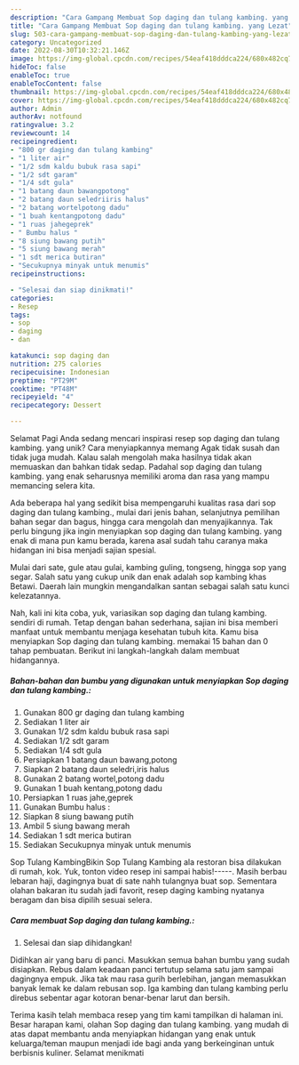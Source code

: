 ```yaml
---
description: "Cara Gampang Membuat Sop daging dan tulang kambing. yang Lezat"
title: "Cara Gampang Membuat Sop daging dan tulang kambing. yang Lezat"
slug: 503-cara-gampang-membuat-sop-daging-dan-tulang-kambing-yang-lezat
category: Uncategorized
date: 2022-08-30T10:32:21.146Z
image: https://img-global.cpcdn.com/recipes/54eaf418dddca224/680x482cq70/sop-daging-dan-tulang-kambing-foto-resep-utama.jpg
hideToc: false
enableToc: true
enableTocContent: false
thumbnail: https://img-global.cpcdn.com/recipes/54eaf418dddca224/680x482cq70/sop-daging-dan-tulang-kambing-foto-resep-utama.jpg
cover: https://img-global.cpcdn.com/recipes/54eaf418dddca224/680x482cq70/sop-daging-dan-tulang-kambing-foto-resep-utama.jpg
author: Admin
authorAv: notfound
ratingvalue: 3.2
reviewcount: 14
recipeingredient:
- "800 gr daging dan tulang kambing"
- "1 liter air"
- "1/2 sdm kaldu bubuk rasa sapi"
- "1/2 sdt garam"
- "1/4 sdt gula"
- "1 batang daun bawangpotong"
- "2 batang daun seledriiris halus"
- "2 batang wortelpotong dadu"
- "1 buah kentangpotong dadu"
- "1 ruas jahegeprek"
- " Bumbu halus "
- "8 siung bawang putih"
- "5 siung bawang merah"
- "1 sdt merica butiran"
- "Secukupnya minyak untuk menumis"
recipeinstructions:

- "Selesai dan siap dinikmati!"
categories:
- Resep
tags:
- sop
- daging
- dan

katakunci: sop daging dan 
nutrition: 275 calories
recipecuisine: Indonesian
preptime: "PT29M"
cooktime: "PT48M"
recipeyield: "4"
recipecategory: Dessert

---
```



Selamat Pagi Anda sedang mencari inspirasi resep sop daging dan tulang kambing. yang unik? Cara menyiapkannya memang Agak tidak susah dan tidak juga mudah. Kalau salah mengolah maka hasilnya tidak akan memuaskan dan bahkan tidak sedap. Padahal sop daging dan tulang kambing. yang enak seharusnya memiliki aroma dan rasa yang mampu memancing selera kita.


Ada beberapa hal yang sedikit bisa mempengaruhi kualitas rasa dari sop daging dan tulang kambing., mulai dari jenis bahan, selanjutnya pemilihan bahan segar dan bagus, hingga cara mengolah dan menyajikannya. Tak perlu bingung jika ingin menyiapkan sop daging dan tulang kambing. yang enak di mana pun kamu berada, karena asal sudah tahu caranya maka hidangan ini bisa menjadi sajian spesial.

Mulai dari sate, gule atau gulai, kambing guling, tongseng, hingga sop yang segar. Salah satu yang cukup unik dan enak adalah sop kambing khas Betawi. Daerah lain mungkin mengandalkan santan sebagai salah satu kunci kelezatannya.


Nah, kali ini kita coba, yuk, variasikan sop daging dan tulang kambing. sendiri di rumah. Tetap dengan bahan sederhana, sajian ini bisa memberi manfaat untuk membantu menjaga kesehatan tubuh kita. Kamu bisa menyiapkan Sop daging dan tulang kambing. memakai 15 bahan dan 0 tahap pembuatan. Berikut ini langkah-langkah dalam membuat hidangannya.

<!--inarticleads1-->

##### Bahan-bahan dan bumbu yang digunakan untuk menyiapkan Sop daging dan tulang kambing.:

1. Gunakan 800 gr daging dan tulang kambing
1. Sediakan 1 liter air
1. Gunakan 1/2 sdm kaldu bubuk rasa sapi
1. Sediakan 1/2 sdt garam
1. Sediakan 1/4 sdt gula
1. Persiapkan 1 batang daun bawang,potong
1. Siapkan 2 batang daun seledri,iris halus
1. Gunakan 2 batang wortel,potong dadu
1. Gunakan 1 buah kentang,potong dadu
1. Persiapkan 1 ruas jahe,geprek
1. Gunakan  Bumbu halus :
1. Siapkan 8 siung bawang putih
1. Ambil 5 siung bawang merah
1. Sediakan 1 sdt merica butiran
1. Sediakan Secukupnya minyak untuk menumis


Sop Tulang KambingBikin Sop Tulang Kambing ala restoran bisa dilakukan di rumah, kok. Yuk, tonton video resep ini sampai habis!-----. Masih berbau lebaran haji, dagingnya buat di sate nahh tulangnya buat sop. Sementara olahan bakaran itu sudah jadi favorit, resep daging kambing nyatanya beragam dan bisa dipilih sesuai selera. 

<!--inarticleads2-->

##### Cara membuat Sop daging dan tulang kambing.:


1. Selesai dan siap dihidangkan!

Didihkan air yang baru di panci. Masukkan semua bahan bumbu yang sudah disiapkan. Rebus dalam keadaan panci tertutup selama satu jam sampai dagingnya empuk. Jika tak mau rasa gurih berlebihan, jangan memasukkan banyak lemak ke dalam rebusan sop. Iga kambing dan tulang kambing perlu direbus sebentar agar kotoran benar-benar larut dan bersih. 

Terima kasih telah membaca resep yang tim kami tampilkan di halaman ini. Besar harapan kami, olahan Sop daging dan tulang kambing. yang mudah di atas dapat membantu anda menyiapkan hidangan yang enak untuk keluarga/teman maupun menjadi ide bagi anda yang berkeinginan untuk berbisnis kuliner. Selamat menikmati
